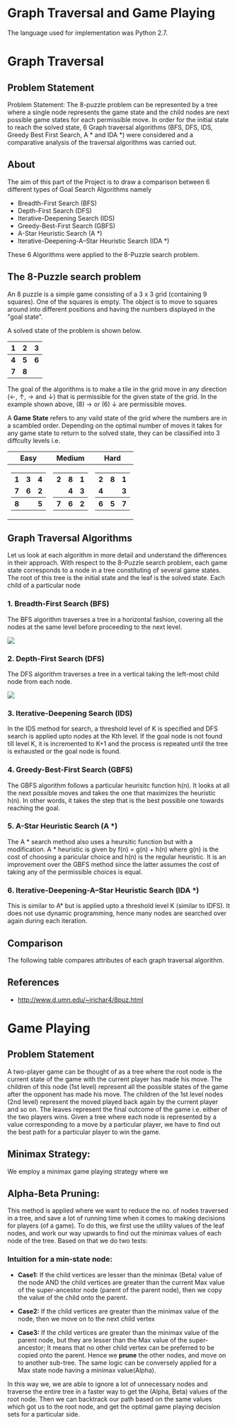 # Graph Traversal and Game Playing
The language used for implementation was Python 2.7.

# Graph Traversal
## Problem Statement
Problem Statement: The 8-puzzle problem can be represented by a tree where a single node represents the game state and the child nodes are next possible game states for each permissible move.  In order for the initial state to reach the solved state, 6 Graph traversal algorithms (BFS, DFS, IDS, Greedy Best First Search, A \* and IDA \*)  were considered and a comparative analysis of the traversal algorithms was carried out.

## About
The aim of this part of the Project is to draw a comparison between 6 different types of Goal Search Algorithms namely
* Breadth-First Search (BFS)
* Depth-First Search (DFS)
* Iterative-Deepening Search (IDS)
* Greedy-Best-First Search (GBFS)
* A-Star Heuristic Search (A \*)
* Iterative-Deepening-A–Star Heuristic Search (IDA \*)

These 6 Algorithms were applied to the 8-Puzzle search problem.

## The 8-Puzzle search problem
An 8 puzzle is a simple game consisting of a 3 x 3 grid (containing 9 squares). One of the squares is empty. 
The object is to move to squares around into different positions and having the numbers displayed in the "goal state".

A solved state of the problem is shown below.

| **1** | **2** | **3** |
|:--|:--|:--|
| **4** | **5** | **6** |
| **7** | **8** |  |

The goal of the algorithms is to make a tile in the grid move in any direction (&larr;, &uarr;, &rarr; and &darr;) that is permissible for the given state of the grid. In the example shown above, (8) &rarr; or (6) &darr; are permissible moves.

A **Game State** refers to any vaild state of the grid where the numbers are in a scambled order. Depending on the optimal number of moves it takes for any game state to return to the solved state, they can be classified into 3 diffculty levels i.e.

|Easy|Medium|Hard|
|--|--|--|
|<table> <tr><th>**1**</th><th>**3**</th><th>**4**</th></tr><tr><td>**7**</td><td>**6**</td><td>**2**</td></tr><tr><th>**8**</th><th> </th><th>**5**</th> </table>|<table> <tr><th>**2**</th><th>**8**</th><th>**1**</th></tr><tr><td> </td><td>**4**</td><td>**3**</td></tr><tr><th>**7**</th><th>**6**</th><th>**2**</th> </table>|<table> <tr><th>**2**</th><th>**8**</th><th>**1**</th></tr><tr><td>**4**</td><td> </td><td>**3**</td></tr><tr><th>**6**</th><th>**5**</th><th>**7**</th> </table>| 

## Graph Traversal Algorithms
Let us look at each algorithm in more detail and understand the differences in their approach. With respect to the 8-Puzzle search problem, each game state corresponds to a node in a tree constituting of several game states. The root of this tree is the initial state and the leaf is the solved state. Each child of a particular node

### 1. Breadth-First Search (BFS)
The BFS algorithm traverses a tree in a horizontal fashion, covering all the nodes at the same level before proceeding to the next level. 

![](https://upload.wikimedia.org/wikipedia/commons/4/46/Animated_BFS.gif)

### 2. Depth-First Search (DFS)
The DFS algorithm traverses a tree in a vertical taking the left-most child node from each node.

![](https://upload.wikimedia.org/wikipedia/commons/7/7f/Depth-First-Search.gif)

### 3. Iterative-Deepening Search (IDS)
In the IDS method for search, a threshold level of K is specified and DFS search is applied upto nodes at the Kth level. If the goal node is not found till level K, it is incremented to K+1 and the process is repeated until the tree is exhausted or the goal node is found.

### 4. Greedy-Best-First Search (GBFS)
The GBFS algorithm follows a particular heurisitc function h(n). It looks at all the next possible moves and takes the one that maximizes the heuristic h(n). In other words, it takes the step that is the best possible one towards reaching the goal.

### 5. A-Star Heuristic Search (A \*)
The A \* search method also uses a heursitic function but with a modification. A \* heuristic is given by f(n) = g(n) + h(n) where g(n) is the cost of choosing a paricular choice and h(n) is the regular heuristic. It is an improvement over the GBFS method since the latter assumes the cost of taking any of the permissible choices is equal.

### 6. Iterative-Deepening-A–Star Heuristic Search (IDA \*)
This is similar to A\* but is applied upto a threshold level K (similar to IDFS). It does not use dynamic programming, hence many nodes are searched over again during each iteration.

## Comparison
The following table compares attributes of each graph traversal algorithm.

## References
* http://www.d.umn.edu/~jrichar4/8puz.html

# Game Playing

## Problem Statement
A two-player game can be thought of as a tree where the root node is the current state of the game with the current player has made his move. The children of this node (1st level) represent all the possible states of the game after the opponent has made his move. The children of the 1st level nodes (2nd level) represent the moved played back again by the current player and so on. The leaves represent the final outcome of the game i.e. either of the two players wins. Given a tree where each node is represented by a value corresponding to a move by a particular player, we have to find out the best path for a particular player to win the game. 

## Minimax Strategy:
We employ a minimax game playing strategy where we

## Alpha-Beta Pruning:
This method is applied where we want to reduce the no. of nodes traversed in a tree, and save a lot of running time when it comes to making decisions for players (of a game). To do this, we first use the utility values of the leaf nodes, and work our way upwards to find out the minimax values of each node of the tree. Based on that we do two tests:

### Intuition for a min-state node:

* **Case1:** If the child vertices are lesser than the minimax (Beta) value of the node AND the child vertices are greater than the current Max value of the super-ancestor node (parent of the parent node), then we copy the value of the child onto the parent.

* **Case2:** If the child vertices are greater than the minimax value of the node, then we move on to the next child vertex

* **Case3:** If the child vertices are greater than the minimax value of the parent node, but they are lesser than the Max value of the super-ancestor; It means that no other child vertex can be preferred to be copied onto the parent. Hence we **prune** the other nodes, and move on to another sub-tree. The same logic can be conversely applied for a Max state node having a minimax value(Alpha).

In this way we, we are able to ignore a lot of unnecessary nodes and traverse the entire tree in a faster way to get the (Alpha, Beta) values of the root node. Then we can backtrack our path based on the same values which got us to the root node, and get the optimal game playing decision sets for a particular side.
